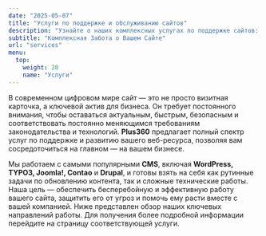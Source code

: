 ```yaml
---
date: "2025-05-07"
title: "Услуги по поддержке и обслуживанию сайтов"
description: "Узнайте о наших комплексных услугах по поддержке сайтов: от обновления контента и технического обслуживания до адаптации, GDPR и веб-доступности"
subtitle: "Комплексная Забота о Вашем Сайте"
url: "services"
menu:
  top:
    weight: 20
    name: "Услуги"
---
```



В современном цифровом мире сайт — это не просто визитная карточка, а ключевой актив для бизнеса. Он требует постоянного внимания, чтобы оставаться актуальным, быстрым, безопасным и соответствовать постоянно меняющимся требованиям законодательства и технологий. **Plus360** предлагает полный спектр услуг по поддержке и развитию вашего веб-ресурса, позволяя вам сосредоточиться на главном — на вашем бизнесе.

Мы работаем с самыми популярными **CMS**, включая **WordPress, TYPO3, Joomla!, Contao** и **Drupal**, и готовы взять на себя как рутинные задачи по обновлению контента, так и сложные технические работы. Наша цель — обеспечить бесперебойную и эффективную работу вашего сайта, защитить его от угроз и помочь ему расти вместе с вашей компанией. Ниже представлен обзор наших ключевых направлений работы. Для получения более подробной информации перейдите на страницу соответствующей услуги.
